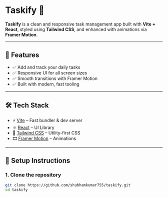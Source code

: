 # Taskify 📝

**Taskify** is a clean and responsive task management app built with **Vite + React**, styled using **Tailwind CSS**, and enhanced with animations via **Framer Motion**.

---

## 🚀 Features

- ✅ Add and track your daily tasks
- ✅ Responsive UI for all screen sizes
- ✅ Smooth transitions with Framer Motion
- ✅ Built with modern, fast tooling

---

## 🛠️ Tech Stack

- ⚡ [Vite](https://vitejs.dev/) – Fast bundler & dev server
- ⚛️ [React](https://reactjs.org/) – UI Library
- 💨 [Tailwind CSS](https://tailwindcss.com/) – Utility-first CSS
- 🎞️ [Framer Motion](https://www.framer.com/motion/) – Animations

---

## 🧾 Setup Instructions

### 1. Clone the repository

```bash
git clone https://github.com/shubhamkumar755/taskify.git
cd taskify
